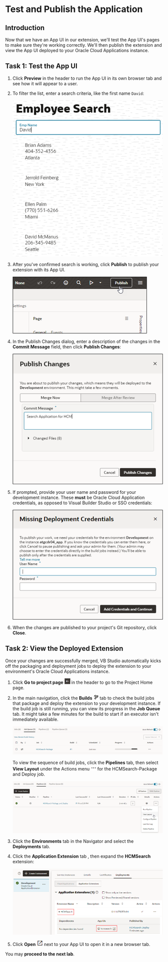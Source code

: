 # Test and Publish the Application

## Introduction

Now that we have an App UI in our extension, we'll test the App UI's pages to make sure they're working correctly. We'll then publish the extension and view the App UI deployed to your Oracle Cloud Applications instance.

## Task 1: Test the App UI

1. Click **Preview** in the header to run the App UI in its own browser tab and see how it will appear to a user.

2. To filter the list, enter a search criteria, like the first name `David`:

    ![This image shows a preview of the App UI. The name "David" is entered in the search field and the results of the search are listed underneath.](images/preview.png)

3. After you've confirmed search is working, click **Publish** to publish your extension with its App UI.

    ![This image show the Publish button selected in the upper right corner of the Designer.](images/publish.png)

4. In the Publish Changes dialog, enter a description of the changes in the **Commit Message** field, then click **Publish Changes**:

    ![This image shows the Publish Changes dialog with Merge Now selected and the "Search Application for HCM" entered in the Commit Message field.](images/publish-changes-dialog.png)

5. If prompted, provide your user name and password for your development instance. These **must** be Oracle Cloud Application credentials, as opposed to Visual Builder Studio or SSO credentials:

    ![This image shows the Missing Deployment Credentials dialog. The User Name and Password fields are empty.](images/deployment-creds.png)

6. When the changes are published to your project's Git repository, click **Close**.

## Task 2: View the Deployed Extension

Once your changes are successfully merged, VB Studio automatically kicks off the packaging and deployment jobs to deploy the extension to your environment's Oracle Cloud Applications instance.

1. Click **Go to project page** ![Go to project page icon](images/icon-gotoprojectpage.png) in the header to go to the Project Home page.

2. In the main navigation, click the **Builds** ![Builds icon](images/icon-builds.png) tab to check the build jobs that package and deploy the extension to your development instance. If the build job is still running, you can view its progress in the **Job Queue** tab. It might take a few minutes for the build to start if an executor isn't immediately available.

    ![This image shows the Builds section Job Queue tab in VB Studio. A progress indicator shows status for the HCMSearch-Package job.](images/job-queue.png)

    To view the sequence of build jobs, click the **Pipelines** tab, then select **View Layout** under the Actions menu ![Actions menu icon](images/icon-actions-menu.png) for the HCMSearch-Package and Deploy job.

    ![This image shows a completed build pipeline for HCMSearch-Package_and_Deploy. In the Actions drop-down menu, the View Layout option is selected.](images/pipelines-view-layout.png)

3. Click the **Environments** tab in the Navigator and select the **Deployments** tab.

4. Click the **Application Extension** tab , then expand the **HCMSearch** extension:

    ![This image shows The Visual Builder Studio project Environments tab. The Development environment is selected and the Deployments tab is shown. In the Applications Extensions section, HCM Search is highlighted and expanded and hcmsearch is highlighted in the App UIs column.](images/deployment.png)

5. Click **Open** ![Open icon](images/icon-openappui.png) next to your App UI to open it in a new browser tab.

You may **proceed to the next lab**.
